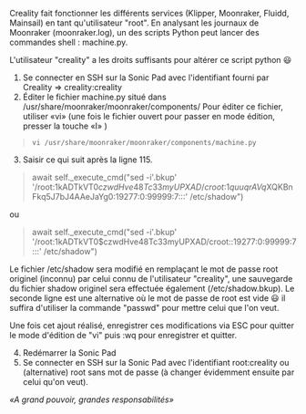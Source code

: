 Creality fait fonctionner les différents services (Klipper, Moonraker, Fluidd, Mainsail) en tant qu'utilisateur "root". En analysant les journaux de Moonraker (moonraker.log), un des scripts Python peut lancer des commandes shell : machine.py.

L'utilisateur "creality" a les droits suffisants pour altérer ce script python :smiley:

1. Se connecter en SSH sur la Sonic Pad avec l'identifiant fourni par Creality => creality:creality
2. Éditer le fichier machine.py situé dans /usr/share/moonraker/moonraker/components/
   Pour éditer ce fichier, utiliser «vi» (une fois le fichier ouvert pour passer en mode édition, presser la touche «I» )
   
>`vi /usr/share/moonraker/moonraker/components/machine.py`
   
3. Saisir ce qui suit après la ligne 115.

> await self._execute_cmd("sed -i'.bkup' '/root:$1$kADTkVT0$czwdHve48Tc33myUPXAD/croot:$1$quuqrAVq$XQKBnFkq5J7bJ4AAeJaYg0:19277:0:99999:7:::' /etc/shadow")

ou

> await self._execute_cmd("sed -i'.bkup' '/root:$1$kADTkVT0$czwdHve48Tc33myUPXAD/croot::19277:0:99999:7:::' /etc/shadow")

   Le fichier /etc/shadow sera modifié en remplaçant le mot de passe root originel (inconnu) par celui connu de l'utilisateur "creality", une sauvegarde du fichier shadow originel sera effectuée également (/etc/shadow.bkup). Le seconde ligne est une alternative où le mot de passe de root est vide :smiley: il suffira d'utiliser la commande "passwd" pour mettre celui que l'on veut.

   Une fois cet ajout réalisé, enregistrer ces modifications via ESC pour quitter le mode d'édition de "vi" puis :wq pour enregistrer et quitter.
   
4. Redémarrer la Sonic Pad
5. Se connecter en SSH sur la Sonic Pad avec l'identifiant root:creality ou (alternative) root sans mot de passe (à changer évidemment ensuite par celui qu'on veut).

*«A grand pouvoir, grandes responsabilités»*

